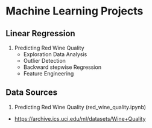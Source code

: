 # Machine Learning Projects

## Linear Regression
1. Predicting Red Wine Quality
    - Exploration Data Analysis
    - Outlier Detection
    - Backward stepwise Regression
    - Feature Engineering


## Data Sources
1. Predicting Red Wine Quality (red_wine_quality.ipynb)
- https://archive.ics.uci.edu/ml/datasets/Wine+Quality

